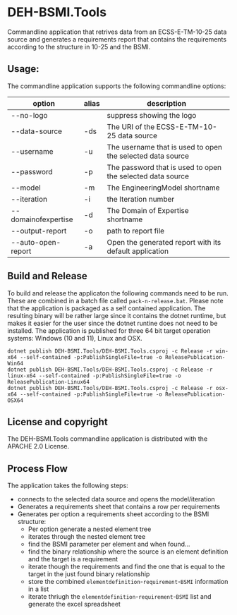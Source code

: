 # DEH-BSMI.Tools

Commandline application that retrives data from an ECSS-E-TM-10-25 data source and generates a requirements report that contains the requirements according to the structure in 10-25 and the BSMI.

## Usage:

The commandline application supports the following commandline options:

| option              | alias |  description |
| ------------------- | ----- | ------------ | 
| --no-logo           |       | suppress showing the logo |
| --data-source       | -ds   | The URI of the ECSS-E-TM-10-25 data source |
| --username          | -u    | The username that is used to open the selected data source | 
| --password          | -p    | The password that is used to open the selected data source |
| --model             | -m    | The EngineeringModel shortname |
| --iteration         | -i    | the Iteration number |
| --domainofexpertise | -d    | The Domain of Expertise shortname |
| --output-report     | -o    | path to report file |
| --auto-open-report  | -a    | Open the generated report with its default application |

## Build and Release

To build and release the applicaton the following commands need to be run. These are combined in a batch file called `pack-n-release.bat`. Please note that the application is packaged as a self contained application. The resulting binary will be rather large since it contains the dotnet runtime, but makes it easier for the user since the dotnet runtine does not need to be installed. The application is published for three 64 bit target operation systems: Windows (10 and 11), Linux and OSX.

```
dotnet publish DEH-BSMI.Tools/DEH-BSMI.Tools.csproj -c Release -r win-x64 --self-contained -p:PublishSingleFile=true -o ReleasePublication-Win64
dotnet publish DEH-BSMI.Tools/DEH-BSMI.Tools.csproj -c Release -r linux-x64 --self-contained -p:PublishSingleFile=true -o ReleasePublication-Linux64
dotnet publish DEH-BSMI.Tools/DEH-BSMI.Tools.csproj -c Release -r osx-x64 --self-contained -p:PublishSingleFile=true -o ReleasePublication-OSX64
```

## License and copyright

The DEH-BSMI.Tools commandline application is distributed with the APACHE 2.0 License.

## Process Flow

The application takes the following steps:

  - connects to the selected data source and opens the model/iteration
  - Generates a requirements sheet that contains a row per requirements
  - Generates per option a requirements sheet according to the BSMI structure:
    - Per option generate a nested element tree
    - iterates through the nested element tree
    - find the BSMI parameter per element and when found...
    - find the binary relationship where the source is an element definition and the target is a requirement
    - iterate though the requirements and find the one that is equal to the target in the just found binary relationship
    - store the combined `elementdefinition`-`requirement`-`BSMI` information in a list
    - iterate thriugh the `elementdefinition`-`requirement`-`BSMI` list and generate the excel spreadsheet
